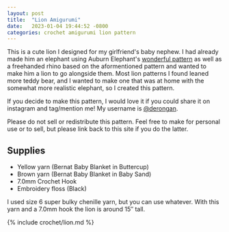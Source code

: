 ```yaml
---
layout: post
title:  "Lion Amigurumi"
date:   2023-01-04 19:44:52 -0800
categories: crochet amigurumi lion pattern
---
```


This is a cute lion I designed for my girlfriend's baby nephew. I had already made him an elephant using Auburn Elephant's [wonderful pattern](https://auburnelephant.com/home/elephant-plush/) as well as a freehanded rhino based on the aformentioned pattern and wanted to make him a lion to go alongside them. Most lion patterns I found leaned more teddy bear, and I wanted to make one that was at home with the somewhat more realistic elephant, so I created this pattern.

If you decide to make this pattern, I would love it if you could share it on instagram and tag/mention me! My username is [@derongan](https://instagram.com/derongan).

Please do not sell or redistribute this pattern. Feel free to make for personal use or to sell, but please link back to this site if you do the latter.

## Supplies
* Yellow yarn (Bernat Baby Blanket in Buttercup)
* Brown yarn (Bernat Baby Blanket in Baby Sand)
* 7.0mm Crochet Hook
* Embroidery floss (Black)

I used size 6 super bulky chenille yarn, but you can use whatever. With this yarn and a 7.0mm hook the lion is around 15″ tall.

{% include crochet/lion.md %}
